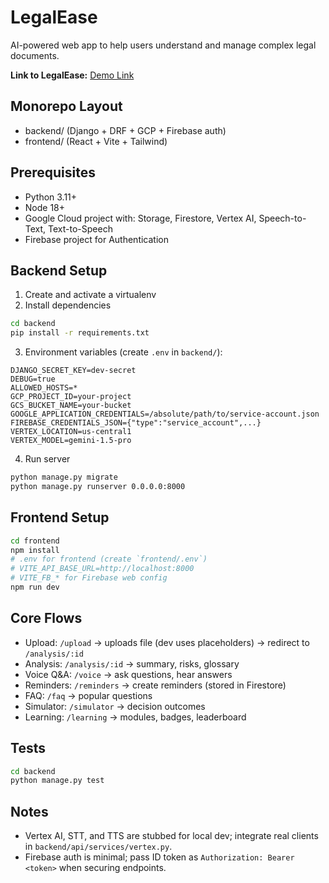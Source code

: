 # LegalEase

AI-powered web app to help users understand and manage complex legal documents.

**Link to LegalEase:** [Demo Link](https://spry-shade-471512-s6.web.app/games)

## Monorepo Layout

- backend/ (Django + DRF + GCP + Firebase auth)
- frontend/ (React + Vite + Tailwind)

## Prerequisites

- Python 3.11+
- Node 18+
- Google Cloud project with: Storage, Firestore, Vertex AI, Speech-to-Text, Text-to-Speech
- Firebase project for Authentication

## Backend Setup

1. Create and activate a virtualenv
2. Install dependencies

```bash
cd backend
pip install -r requirements.txt
```

3. Environment variables (create `.env` in `backend/`):

```
DJANGO_SECRET_KEY=dev-secret
DEBUG=true
ALLOWED_HOSTS=*
GCP_PROJECT_ID=your-project
GCS_BUCKET_NAME=your-bucket
GOOGLE_APPLICATION_CREDENTIALS=/absolute/path/to/service-account.json
FIREBASE_CREDENTIALS_JSON={"type":"service_account",...}
VERTEX_LOCATION=us-central1
VERTEX_MODEL=gemini-1.5-pro
```

4. Run server

```bash
python manage.py migrate
python manage.py runserver 0.0.0.0:8000
```

## Frontend Setup

```bash
cd frontend
npm install
# .env for frontend (create `frontend/.env`)
# VITE_API_BASE_URL=http://localhost:8000
# VITE_FB_* for Firebase web config
npm run dev
```

## Core Flows

- Upload: `/upload` → uploads file (dev uses placeholders) → redirect to `/analysis/:id`
- Analysis: `/analysis/:id` → summary, risks, glossary
- Voice Q&A: `/voice` → ask questions, hear answers
- Reminders: `/reminders` → create reminders (stored in Firestore)
- FAQ: `/faq` → popular questions
- Simulator: `/simulator` → decision outcomes
- Learning: `/learning` → modules, badges, leaderboard

## Tests

```bash
cd backend
python manage.py test
```

## Notes

- Vertex AI, STT, and TTS are stubbed for local dev; integrate real clients in `backend/api/services/vertex.py`.
- Firebase auth is minimal; pass ID token as `Authorization: Bearer <token>` when securing endpoints.
